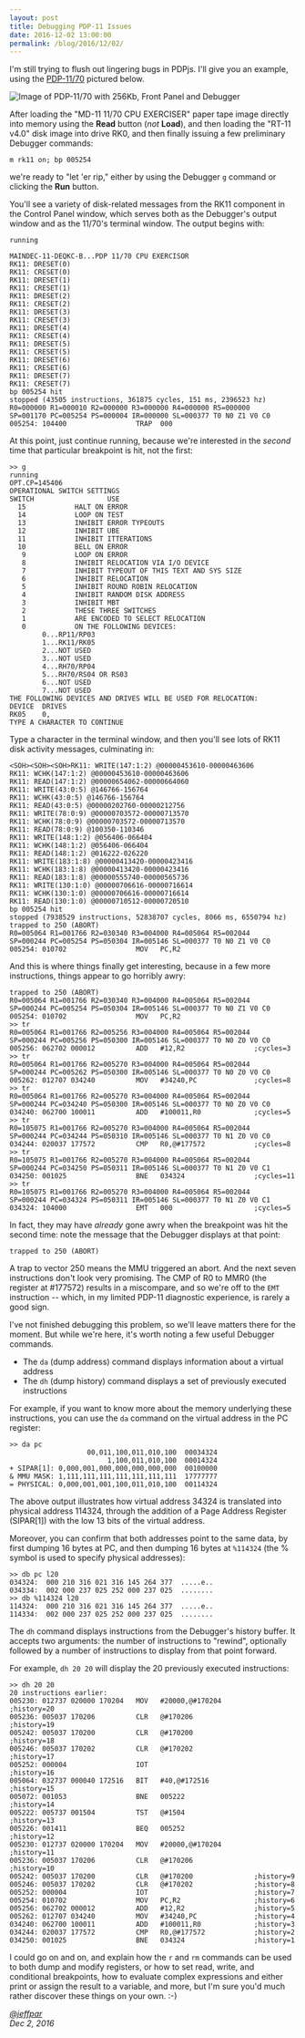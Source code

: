 ```yaml
---
layout: post
title: Debugging PDP-11 Issues
date: 2016-12-02 13:00:00
permalink: /blog/2016/12/02/
---
```


I'm still trying to flush out lingering bugs in PDPjs.  I'll give you an example, using the
[PDP-11/70](/machines/dec/pdp11/1170/panel/debugger/) pictured below.

![Image of PDP-11/70 with 256Kb, Front Panel and Debugger](/blog/images/pdp-1170-panel-debugger.png)

After loading the "MD-11 11/70 CPU EXERCISER" paper tape image directly into memory using the **Read** button
(*not* **Load**), and then loading the "RT-11 v4.0" disk image into drive RK0, and then finally issuing a few
preliminary Debugger commands:

	m rk11 on; bp 005254

we're ready to "let 'er rip," either by using the Debugger `g` command or clicking the **Run** button.

You'll see a variety of disk-related messages from the RK11 component in the Control Panel window, which serves
both as the Debugger's output window and as the 11/70's terminal window.  The output begins with:

	running
	
	MAINDEC-11-DEQKC-B...PDP 11/70 CPU EXERCISOR
	RK11: DRESET(0)
	RK11: CRESET(0)
	RK11: DRESET(1)
	RK11: CRESET(1)
	RK11: DRESET(2)
	RK11: CRESET(2)
	RK11: DRESET(3)
	RK11: CRESET(3)
	RK11: DRESET(4)
	RK11: CRESET(4)
	RK11: DRESET(5)
	RK11: CRESET(5)
	RK11: DRESET(6)
	RK11: CRESET(6)
	RK11: DRESET(7)
	RK11: CRESET(7)
	bp 005254 hit
	stopped (43505 instructions, 361875 cycles, 151 ms, 2396523 hz)
	R0=000000 R1=000010 R2=000000 R3=000000 R4=000000 R5=000000 
	SP=001170 PC=005254 PS=000004 IR=000000 SL=000377 T0 N0 Z1 V0 C0 
	005254: 104400                 TRAP  000

At this point, just continue running, because we're interested in the *second* time that particular breakpoint is
hit, not the first:

	>> g
	running
	OPT.CP=145406
	OPERATIONAL SWITCH SETTINGS
	SWITCH                  USE
	  15            HALT ON ERROR
	  14            LOOP ON TEST
	  13            INHIBIT ERROR TYPEOUTS
	  12            INHIBIT UBE
	  11            INHIBIT ITTERATIONS
	  10            BELL ON ERROR
	   9            LOOP ON ERROR
	   8            INHIBIT RELOCATION VIA I/O DEVICE
	   7            INHIBIT TYPEOUT OF THIS TEXT AND SYS SIZE
	   6            INHIBIT RELOCATION
	   5            INHIBIT ROUND ROBIN RELOCATION
	   4            INHIBIT RANDOM DISK ADDRESS
	   3            INHIBIT MBT
	   2            THESE THREE SWITCHES
	   1            ARE ENCODED TO SELECT RELOCATION
	   0            ON THE FOLLOWING DEVICES:
			0...RP11/RP03
			1...RK11/RK05
			2...NOT USED
			3...NOT USED
			4...RH70/RP04
			5...RH70/RS04 OR RS03
			6...NOT USED
			7...NOT USED
	THE FOLLOWING DEVICES AND DRIVES WILL BE USED FOR RELOCATION:
	DEVICE  DRIVES
	RK05    0, 
	TYPE A CHARACTER TO CONTINUE

Type a character in the terminal window, and then you'll see lots of RK11 disk activity messages, culminating in:

	<SOH><SOH><SOH>RK11: WRITE(147:1:2) @00000453610-00000463606
	RK11: WCHK(147:1:2) @00000453610-00000463606
	RK11: READ(147:1:2) @00000654062-00000664060
	RK11: WRITE(43:0:5) @146766-156764
	RK11: WCHK(43:0:5) @146766-156764
	RK11: READ(43:0:5) @00000202760-00000212756
	RK11: WRITE(78:0:9) @00000703572-00000713570
	RK11: WCHK(78:0:9) @00000703572-00000713570
	RK11: READ(78:0:9) @100350-110346
	RK11: WRITE(148:1:2) @056406-066404
	RK11: WCHK(148:1:2) @056406-066404
	RK11: READ(148:1:2) @016222-026220
	RK11: WRITE(183:1:8) @00000413420-00000423416
	RK11: WCHK(183:1:8) @00000413420-00000423416
	RK11: READ(183:1:8) @00000555740-00000565736
	RK11: WRITE(130:1:0) @00000706616-00000716614
	RK11: WCHK(130:1:0) @00000706616-00000716614
	RK11: READ(130:1:0) @00000710512-00000720510
	bp 005254 hit
	stopped (7938529 instructions, 52838707 cycles, 8066 ms, 6550794 hz)
	trapped to 250 (ABORT)
	R0=005064 R1=001766 R2=030340 R3=004000 R4=005064 R5=002044 
	SP=000244 PC=005254 PS=050304 IR=005146 SL=000377 T0 N0 Z1 V0 C0 
	005254: 010702                 MOV   PC,R2

And this is where things finally get interesting, because in a few more instructions, things appear to go horribly
awry:

	trapped to 250 (ABORT)
	R0=005064 R1=001766 R2=030340 R3=004000 R4=005064 R5=002044 
	SP=000244 PC=005254 PS=050304 IR=005146 SL=000377 T0 N0 Z1 V0 C0 
	005254: 010702                 MOV   PC,R2
	>> tr
	R0=005064 R1=001766 R2=005256 R3=004000 R4=005064 R5=002044 
	SP=000244 PC=005256 PS=050300 IR=005146 SL=000377 T0 N0 Z0 V0 C0 
	005256: 062702 000012          ADD   #12,R2                 ;cycles=3
	>> tr
	R0=005064 R1=001766 R2=005270 R3=004000 R4=005064 R5=002044 
	SP=000244 PC=005262 PS=050300 IR=005146 SL=000377 T0 N0 Z0 V0 C0 
	005262: 012707 034240          MOV   #34240,PC              ;cycles=8
	>> tr
	R0=005064 R1=001766 R2=005270 R3=004000 R4=005064 R5=002044 
	SP=000244 PC=034240 PS=050300 IR=005146 SL=000377 T0 N0 Z0 V0 C0 
	034240: 062700 100011          ADD   #100011,R0             ;cycles=5
	>> tr
	R0=105075 R1=001766 R2=005270 R3=004000 R4=005064 R5=002044 
	SP=000244 PC=034244 PS=050310 IR=005146 SL=000377 T0 N1 Z0 V0 C0 
	034244: 020037 177572          CMP   R0,@#177572            ;cycles=8
	>> tr
	R0=105075 R1=001766 R2=005270 R3=004000 R4=005064 R5=002044 
	SP=000244 PC=034250 PS=050311 IR=005146 SL=000377 T0 N1 Z0 V0 C1 
	034250: 001025                 BNE   034324                 ;cycles=11
	>> tr
	R0=105075 R1=001766 R2=005270 R3=004000 R4=005064 R5=002044 
	SP=000244 PC=034324 PS=050311 IR=005146 SL=000377 T0 N1 Z0 V0 C1 
	034324: 104000                 EMT   000                    ;cycles=5

In fact, they may have *already* gone awry when the breakpoint was hit the second time: note the message that the
Debugger displays at that point:

	trapped to 250 (ABORT)

A trap to vector 250 means the MMU triggered an abort.  And the next seven instructions don't look very promising.
The CMP of R0 to MMR0 (the register at #177572) results in a miscompare, and so we're off to the `EMT` instruction --
which, in my limited PDP-11 diagnostic experience, is rarely a good sign.

I've not finished debugging this problem, so we'll leave matters there for the moment.  But while we're here, it's
worth noting a few useful Debugger commands.

- The `da` (dump address) command displays information about a virtual address
- The `dh` (dump history) command displays a set of previously executed instructions

For example, if you want to know more about the memory underlying these instructions, you can use the `da` command on
the virtual address in the PC register:

	>> da pc
                       00,011,100,011,010,100  00034324
                            1,100,011,010,100  00014324
    + SIPAR[1]: 0,000,001,000,000,000,000,000  00100000
    & MMU MASK: 1,111,111,111,111,111,111,111  17777777
    = PHYSICAL: 0,000,001,001,100,011,010,100  00114324

The above output illustrates how virtual address 34324 is translated into physical address 114324, through the
addition of a Page Address Register (SIPAR[1]) with the low 13 bits of the virtual address.

Moreover, you can confirm that both addresses point to the same data, by first dumping 16 bytes at PC, and then
dumping 16 bytes at `%114324` (the % symbol is used to specify physical addresses):

	>> db pc l20
	034324:  000 210 316 021 316 145 264 377  .....e..
	034334:  002 000 237 025 252 000 237 025  ........
	>> db %114324 l20
	114324:  000 210 316 021 316 145 264 377  .....e..
	114334:  002 000 237 025 252 000 237 025  ........

The `dh` command displays instructions from the Debugger's history buffer.  It accepts two arguments: the number of
instructions to "rewind", optionally followed by a number of instructions to display from that point forward.

For example, `dh 20 20` will display the 20 previously executed instructions:

	>> dh 20 20
	20 instructions earlier:
    005230: 012737 020000 170204   MOV   #20000,@#170204        ;history=20
    005236: 005037 170206          CLR   @#170206               ;history=19
    005242: 005037 170200          CLR   @#170200               ;history=18
    005246: 005037 170202          CLR   @#170202               ;history=17
    005252: 000004                 IOT                          ;history=16
    005064: 032737 000040 172516   BIT   #40,@#172516           ;history=15
    005072: 001053                 BNE   005222                 ;history=14
    005222: 005737 001504          TST   @#1504                 ;history=13
    005226: 001411                 BEQ   005252                 ;history=12
    005230: 012737 020000 170204   MOV   #20000,@#170204        ;history=11
    005236: 005037 170206          CLR   @#170206               ;history=10
    005242: 005037 170200          CLR   @#170200               ;history=9
    005246: 005037 170202          CLR   @#170202               ;history=8
    005252: 000004                 IOT                          ;history=7
    005254: 010702                 MOV   PC,R2                  ;history=6
    005256: 062702 000012          ADD   #12,R2                 ;history=5
    005262: 012707 034240          MOV   #34240,PC              ;history=4
    034240: 062700 100011          ADD   #100011,R0             ;history=3
    034244: 020037 177572          CMP   R0,@#177572            ;history=2
    034250: 001025                 BNE   034324                 ;history=1

I could go on and on, and explain how the `r` and `rm` commands can be used to both dump and modify registers, or
how to set read, write, and conditional breakpoints, how to evaluate complex expressions and either print or assign
the result to a variable, and more, but I'm sure you'd much rather discover these things on your own.  :-)

*[@jeffpar](https://jeffpar.com)*  
*Dec 2, 2016*
